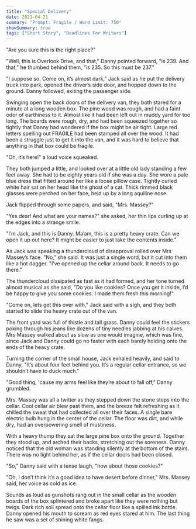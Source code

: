 ```yaml
---
title: "Special Delivery"
date: 2021-04-21
summary: "Prompt: Fragile / Word Limit: 750"
showSummary: true
tags: ["Short Story", "Deadlines For Writers"]
---
```


"Are you sure this is the right place?"

"Well, this is Overlook Drive, and that," Danny pointed forward, "is 239. And that," he thumbed behind them, "is 235. So this must be 237." 

"I suppose so. Come on, it’s almost dark," Jack said as he put the delivery truck into park, opened the driver’s side door, and hopped down to the ground. Danny followed, exiting the passenger side.

Swinging open the back doors of the delivery van, they both stared for a minute at a long wooden box. The pine wood was rough, and had a faint odor of earthiness to it. Almost like it had been left out in muddy yard for too long. The boards were rough, dry, and had been squeezed together so tightly that Danny had wondered if the box might be air tight. Large red letters spelling out FRAGILE had been stamped all over the wood. It had been a struggle just to get it into the van, and it was hard to believe that anything in that box could be fragile. 

"Oh, it’s here!" a loud voice squeaked.

They both jumped a little, and looked over at a little old lady standing a few feet away. She had to be eighty years old if she was a day. She wore a pale blue dress that fitted around her like a loose pillow case. Tightly curled white hair sat on her head like the ghost of a cat. Thick rimmed black glasses were perched on her face, held up by a long aquiline nose. 

Jack flipped through some papers, and said, "Mrs. Massey?"

"Yes dear! And what are your names?" she asked, her thin lips curling up at the edges into a strange smile. 

"I’m Jack, and this is Danny. Ma’am, this is a pretty heavy crate. Can we open it up out here? It might be easier to just take the contents inside."

As Jack was speaking a thundercloud of disapproval rolled over Mrs Massey’s face. "No," she said. It was just a single word, but it cut into them like a hot dagger. "I’ve opened up the cellar around back. It needs to go there." 

The thundercloud dissipated as fast as it had formed, and her tone turned almost musical as she said, "Do you like cookies? Once you get it inside, I’d be happy to give you some cookies. I made them fresh this morning!" 

"Come on, lets get this over with," Jack said with a sigh, and they both started to slide the heavy crate out of the van. 

The front yard was full of thistle and tall grass. Danny could feel the stickers poking through his jeans like dozens of tiny needles jabbing at his calves. Mrs Massey walked about as slow as one would imagine, which was fine, since Jack and Danny could go no faster with each barely holding onto the ends of the heavy crate. 

Turning the corner of the small house, Jack exhaled heavily, and said to Danny, "It’s about four feet behind you. It’s a regular cellar entrance, so we shouldn’t have to duck much."

"Good thing, 'cause my arms feel like they’re about to fall off," Danny grumbled. 

Mrs. Massey was all a twitter as they stepped down the stone steps into the cellar. Cool cellar air blew past them, and the breeze felt refreshing as it chilled the sweat that had collected all over their faces. A single bare electric bulb hung in the center of the cellar. The floor was dirt, and while dry, had an overpowering smell of mustiness. 

With a heavy thump they sat the large pine box onto the ground. Together they stood up, and arched their backs, stretching out the soreness. Danny noticed that the old woman was standing silently at the bottom of the stairs. There was no light behind her, as if the cellar doors had been closed.

"So," Danny said with a tense laugh, "how about those cookies?"

"Oh, I don’t think it’s a good idea to have desert before dinner," Mrs. Massey said, her voice as cold as ice. 

Sounds as loud as gunshots rang out in the small cellar as the wooden boards of the box splintered and broke apart like they were nothing but twigs. Dark rich soil spread onto the cellar floor like a spilled ink bottle. Danny opened his mouth to scream as red eyes stared at him. The last thing he saw was a set of shining white fangs.  

